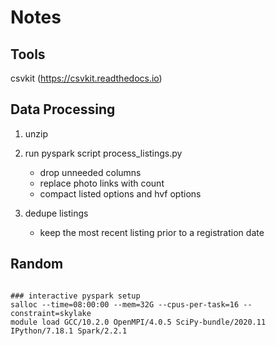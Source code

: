 
# Notes

## Tools

csvkit (https://csvkit.readthedocs.io)

## Data Processing

1. unzip

2. run pyspark script process_listings.py
	- drop unneeded columns
	- replace photo links with count
	- compact listed options and hvf options

3. dedupe listings
	- keep the most recent listing prior to a registration date


## Random

```

### interactive pyspark setup
salloc --time=08:00:00 --mem=32G --cpus-per-task=16 --constraint=skylake
module load GCC/10.2.0 OpenMPI/4.0.5 SciPy-bundle/2020.11 IPython/7.18.1 Spark/2.2.1